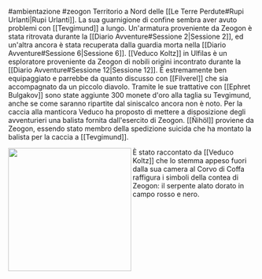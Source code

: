 #ambientazione #zeogon
Territorio a Nord delle [[Le Terre Perdute#Rupi Urlanti|Rupi Urlanti]].
La sua guarnigione di confine sembra aver avuto problemi con [[Tevgimund]] a lungo.
Un'armatura proveniente da Zeogon è stata ritrovata durante la [[Diario Avventure#Sessione 2|Sessione 2]], ed un'altra ancora è stata recuperata dalla guardia morta nella [[Diario Avventure#Sessione 6|Sessione 6]].
[[Veduco Koltz]] in Ulfilas è un esploratore proveniente da Zeogon di nobili origini incontrato durante la [[Diario Avventure#Sessione 12|Sessione 12]]. È estremamente ben equipaggiato e parrebbe da quanto discusso con [[Filverel]] che sia accompagnato da un piccolo diavolo.
Tramite le sue trattative con [[Ephret Bulgakov]] sono state aggiunte 300 monete d'oro alla taglia su Tevgimund, anche se come saranno ripartite dal siniscalco ancora non è noto.
Per la caccia alla manticora Veduco ha proposto di mettere a disposizione degli avventurieri una balista fornita dall'esercito di Zeogon.
[[Ñihöl]] proviene da Zeogon, essendo stato membro della spedizione suicida che ha montato la balista per la caccia a [[Tevgimund]].

<img src="https://i.pinimg.com/originals/e8/ae/54/e8ae5441cbf7052fb5e6f63df4ade313.jpg" align=left width=250> È stato raccontato da [[Veduco Koltz]] che lo stemma appeso fuori dalla sua camera al Corvo di Coffa raffigura i simboli della contea di Zeogon: il serpente alato dorato in campo rosso e nero. 